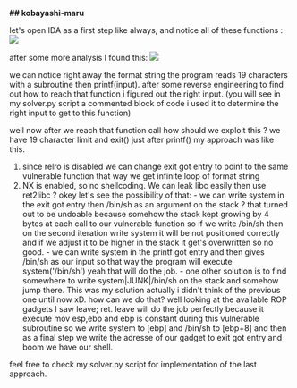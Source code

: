 **## kobayashi-maru**

let's open IDA as a first step like always, and notice all of these functions :
![](https://i.ibb.co/cghG8Jk/func.png)


after some more analysis I found this:
![](https://i.ibb.co/Z140P1L/aaa.png)

we can notice right away the format string the program reads 19 characters with a subroutine then printf(input).
after some reverse engineering to find out how to reach that function i figured out the right input.
(you will see in my solver.py script a commented block of code i used it to determine the right input to get to this function)


well now after we reach that function call how should we exploit this ? we have 19 character limit and exit() just after printf() my approach was like this.

1. since relro is disabled we can change exit got entry to point to the same vulnerable function that way we get infinite loop of format string
2. NX is enabled, so no shellcoding. We can leak libc easily then use ret2libc ? okey let's see the possibility of that:
         - we can write system in the exit got entry then /bin/sh as an argument on the stack ? that turned out to be undoable because somehow the stack kept growing by 4 bytes at each call to our vulnerable function so if we write /bin/sh then on the second iteration write system it will be not positioned correctly and if we adjust it to be higher in the stack it get's overwritten so no good.
        - we can write system in the printf got entry and then gives /bin/sh as our input so that way the program will execute system('/bin/sh') yeah that will do the job.
        - one other solution is to find somewhere to write system|JUNK|/bin/sh on the stack and somehow jump there. This was my solution actually i didn't think of the previous one until now xD. how can we do that? well looking at the available ROP gadgets I saw leave; ret. leave will do the job perfectly because it execute mov esp,ebp and ebp is constant during this vulnerable subroutine so we write system to [ebp] and /bin/sh to [ebp+8] and then as a final step we write the adresse of our gadget to exit got entry and boom we have our shell.

feel free to check my solver.py script for implementation of the last approach.
